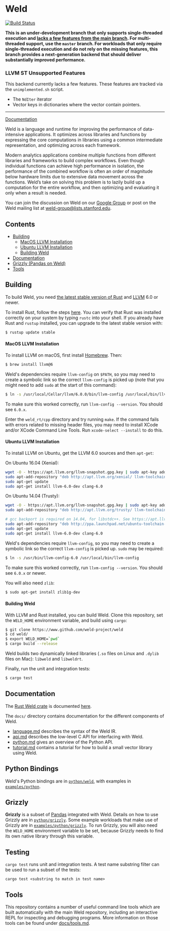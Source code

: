 # Weld

[![Build Status](https://travis-ci.org/weld-project/weld.svg?branch=master)](https://travis-ci.org/weld-project/weld)

**This is an under-development branch that only supports single-threaded execution and [lacks a few features from the main branch](#llvm-st-unsupported-features). For multi-threaded support, use the `master` branch. For workloads that only require single-threaded execution and do not rely on the missing features, this branch provides a next-generation backend that should deliver substantially improved performance.**

### LLVM ST Unsupported Features
This backend currently lacks a few features. These features are tracked via the `unimplemented.sh` script.

* The `NdIter` iterator
* Vector keys in dictionaries where the vector contain pointers.

--- 

[Documentation](https://www.weld.rs/docs/weld/)

Weld is a language and runtime for improving the performance of data-intensive applications. It optimizes across libraries and functions by expressing the core computations in libraries using a common intermediate representation, and optimizing across each framework.

Modern analytics applications combine multiple functions from different libraries and frameworks to build complex workflows. Even though individual functions can achieve high performance in isolation, the performance of the combined workflow is often an order of magnitude below hardware limits due to extensive data movement across the functions. Weld’s take on solving this problem is to lazily build up a computation for the entire workflow, and then optimizing and evaluating it only when a result is needed.

You can join the discussion on Weld on our [Google Group](https://groups.google.com/forum/#!forum/weld-users) or post on the Weld mailing list at [weld-group@lists.stanford.edu](mailto:weld-group@lists.stanford.edu).

## Contents

  * [Building](#building)
      - [MacOS LLVM Installation](#macos-llvm-installation)
      - [Ubuntu LLVM Installation](#ubuntu-llvm-installation)
      - [Building Weld](#building-weld)
  * [Documentation](#documentation)
  * [Grizzly (Pandas on Weld)](#grizzly)
  * [Tools](#tools)

## Building

To build Weld, you need [the latest stable version of Rust](http://rust-lang.org) and [LLVM](http://llvm.org) 6.0 or newer.

To install Rust, follow the steps [here](https://rustup.rs). You can verify that Rust was installed correctly on your system by typing `rustc` into your shell. If you already have Rust and  `rustup` installed, you can upgrade to the latest stable version with:

```bash
$ rustup update stable
```

#### MacOS LLVM Installation

To install LLVM on macOS, first install [Homebrew](https://brew.sh/). Then:

```bash
$ brew install llvm@6
```

Weld's dependencies require `llvm-config` on `$PATH`, so you may need to create a symbolic link so the correct `llvm-config` is picked up (note that you might need to add `sudo` at the start of this command):

```bash
$ ln -s /usr/local/Cellar/llvm/6.0.0/bin/llvm-config /usr/local/bin/llvm-config
```

To make sure this worked correctly, run `llvm-config --version`. You should see `6.0.x`.

Enter the `weld_rt/cpp` directory and try running `make`. If the command fails with errors related to missing header files, you may need to install XCode and/or XCode Command Line Tools. Run `xcode-select --install` to do this.

#### Ubuntu LLVM Installation

To install LLVM on Ubuntu, get the LLVM 6.0 sources and then `apt-get`:

On Ubuntu 16.04 (Xenial):
```bash
wget -O - https://apt.llvm.org/llvm-snapshot.gpg.key | sudo apt-key add -
sudo apt-add-repository "deb http://apt.llvm.org/xenial/ llvm-toolchain-xenial-6.0 main"
sudo apt-get update
sudo apt-get install llvm-6.0-dev clang-6.0
```
On Ubuntu 14.04 (Trusty):
```bash
wget -O - https://apt.llvm.org/llvm-snapshot.gpg.key | sudo apt-key add -
sudo apt-add-repository "deb http://apt.llvm.org/trusty/ llvm-toolchain-trusty-6.0 main"

# gcc backport is required on 14.04, for libstdc++. See https://apt.llvm.org/
sudo apt-add-repository "deb http://ppa.launchpad.net/ubuntu-toolchain-r/test/ubuntu trusty main"
sudo apt-get update
sudo apt-get install llvm-6.0-dev clang-6.0
```

Weld's dependencies require `llvm-config`, so you may need to create a symbolic link so the correct `llvm-config` is picked up. `sudo` may be required:

```bash
$ ln -s /usr/bin/llvm-config-6.0 /usr/local/bin/llvm-config
```

To make sure this worked correctly, run `llvm-config --version`. You should see `6.0.x` or newer.

You will also need `zlib`:

```bash
$ sudo apt-get install zlib1g-dev
```

#### Building Weld

With LLVM and Rust installed, you can build Weld. Clone this repository, set the `WELD_HOME` environment variable, and build using `cargo`:

```bash
$ git clone https://www.github.com/weld-project/weld
$ cd weld/
$ export WELD_HOME=`pwd`
$ cargo build --release
```
Weld builds two dynamically linked libraries (`.so` files on Linux and `.dylib` files on Mac): `libweld` and `libweldrt`.

Finally, run the unit and integration tests:

```bash
$ cargo test
```

## Documentation

The [Rust Weld crate](https://crates.io/crates/weld) is documented [here](https://www.weld.rs/docs/weld/).

The `docs/` directory contains documentation for the different components of Weld.

* [language.md](https://github.com/weld-project/weld/blob/master/docs/language.md) describes the syntax of the Weld IR.
* [api.md](https://github.com/weld-project/weld/blob/master/docs/api.md) describes the low-level C API for interfacing with Weld.
* [python.md](https://github.com/weld-project/weld/blob/master/docs/python.md) gives an overview of the Python API.
* [tutorial.md](https://github.com/weld-project/weld/blob/master/docs/tutorial.md) contains a tutorial for how to build a small vector library using Weld.

## Python Bindings

Weld's Python bindings are in [`python/weld`](https://github.com/weld-project/weld/tree/master/python/weld), with examples in [`examples/python`](https://github.com/weld-project/weld/tree/master/examples/python).

## Grizzly

**Grizzly** is a subset of [Pandas](http://pandas.pydata.org/) integrated with Weld. Details on how to use Grizzly are in
[`python/grizzly`](https://github.com/weld-project/weld/tree/master/python/grizzly).
Some example workloads that make use of Grizzly are in [`examples/python/grizzly`](https://github.com/weld-project/weld/tree/master/examples/python/grizzly).
To run Grizzly, you will also need the `WELD_HOME` environment variable to be set, because Grizzly needs to find its own native library through this variable.

## Testing

`cargo test` runs unit and integration tests. A test name substring filter can be used to run a subset of the tests:

   ```
   cargo test <substring to match in test name>
   ```

## Tools

This repository contains a number of useful command line tools which are built
automatically with the main Weld repository, including an interactive REPL for
inspecting and debugging programs.  More information on those tools can be
found under [docs/tools.md](https://github.com/weld-project/weld/tree/master/docs/tools.md).
